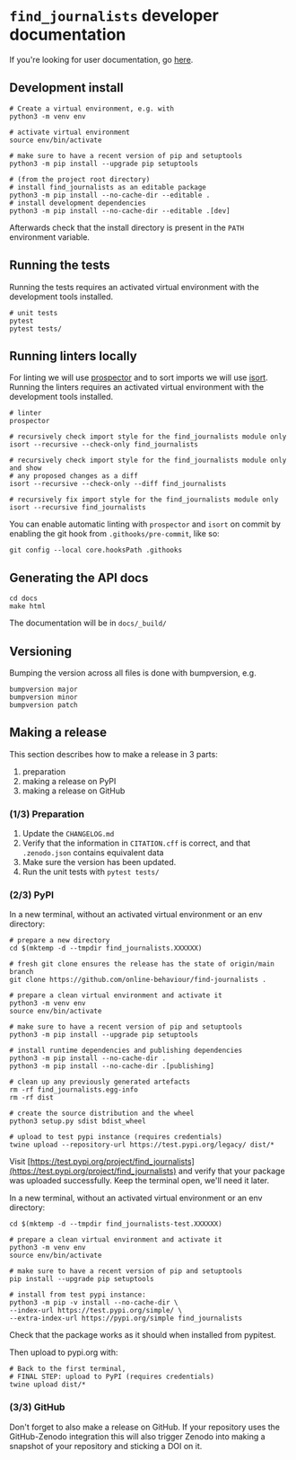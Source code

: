# `find_journalists` developer documentation

If you're looking for user documentation, go [here](README.md).

## Development install

```shell
# Create a virtual environment, e.g. with
python3 -m venv env

# activate virtual environment
source env/bin/activate

# make sure to have a recent version of pip and setuptools
python3 -m pip install --upgrade pip setuptools

# (from the project root directory)
# install find_journalists as an editable package
python3 -m pip install --no-cache-dir --editable .
# install development dependencies
python3 -m pip install --no-cache-dir --editable .[dev]
```

Afterwards check that the install directory is present in the `PATH` environment variable.

## Running the tests

Running the tests requires an activated virtual environment with the development tools installed.

```shell
# unit tests
pytest
pytest tests/
```

## Running linters locally

For linting we will use [prospector](https://pypi.org/project/prospector/) and to sort imports we will use
[isort](https://pycqa.github.io/isort/). Running the linters requires an activated virtual environment with the
development tools installed.

```shell
# linter
prospector

# recursively check import style for the find_journalists module only
isort --recursive --check-only find_journalists

# recursively check import style for the find_journalists module only and show
# any proposed changes as a diff
isort --recursive --check-only --diff find_journalists

# recursively fix import style for the find_journalists module only
isort --recursive find_journalists
```

You can enable automatic linting with `prospector` and `isort` on commit by enabling the git hook from `.githooks/pre-commit`, like so:

```shell
git config --local core.hooksPath .githooks
```

## Generating the API docs

```shell
cd docs
make html
```

The documentation will be in `docs/_build/`

## Versioning

Bumping the version across all files is done with bumpversion, e.g.

```shell
bumpversion major
bumpversion minor
bumpversion patch
```

## Making a release

This section describes how to make a release in 3 parts:

1. preparation
1. making a release on PyPI
1. making a release on GitHub

### (1/3) Preparation

1.  Update the `CHANGELOG.md`
2.  Verify that the information in `CITATION.cff` is correct, and that `.zenodo.json` contains equivalent data
3.  Make sure the version has been updated.
4.  Run the unit tests with `pytest tests/`

### (2/3) PyPI

In a new terminal, without an activated virtual environment or an env directory:

```shell
# prepare a new directory
cd $(mktemp -d --tmpdir find_journalists.XXXXXX)

# fresh git clone ensures the release has the state of origin/main branch
git clone https://github.com/online-behaviour/find-journalists .

# prepare a clean virtual environment and activate it
python3 -m venv env
source env/bin/activate

# make sure to have a recent version of pip and setuptools
python3 -m pip install --upgrade pip setuptools

# install runtime dependencies and publishing dependencies
python3 -m pip install --no-cache-dir .
python3 -m pip install --no-cache-dir .[publishing]

# clean up any previously generated artefacts 
rm -rf find_journalists.egg-info
rm -rf dist

# create the source distribution and the wheel
python3 setup.py sdist bdist_wheel

# upload to test pypi instance (requires credentials)
twine upload --repository-url https://test.pypi.org/legacy/ dist/*
```

Visit
[https://test.pypi.org/project/find_journalists](https://test.pypi.org/project/find_journalists)
and verify that your package was uploaded successfully. Keep the terminal open, we'll need it later.

In a new terminal, without an activated virtual environment or an env directory:

```shell
cd $(mktemp -d --tmpdir find_journalists-test.XXXXXX)

# prepare a clean virtual environment and activate it
python3 -m venv env
source env/bin/activate

# make sure to have a recent version of pip and setuptools
pip install --upgrade pip setuptools

# install from test pypi instance:
python3 -m pip -v install --no-cache-dir \
--index-url https://test.pypi.org/simple/ \
--extra-index-url https://pypi.org/simple find_journalists
```

Check that the package works as it should when installed from pypitest.

Then upload to pypi.org with:

```shell
# Back to the first terminal,
# FINAL STEP: upload to PyPI (requires credentials)
twine upload dist/*
```

### (3/3) GitHub

Don't forget to also make a release on GitHub. If your repository uses the GitHub-Zenodo integration this will also
trigger Zenodo into making a snapshot of your repository and sticking a DOI on it.
